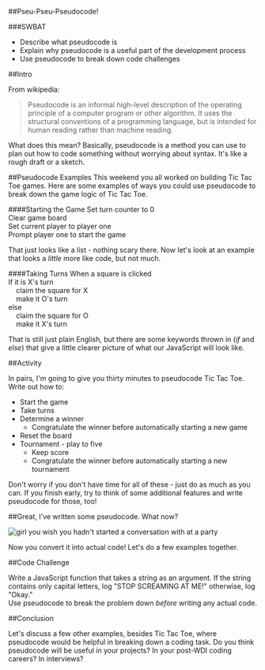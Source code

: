 ##Pseu-Pseu-Pseudocode!

###SWBAT
* Describe what pseudocode is
* Explain why pseudocode is a useful part of the development process
* Use pseudocode to break down code challenges


##Intro

From wikipedia:
> Pseudocode is an informal high-level description of the operating principle of a computer program or other algorithm. It uses the structural conventions of a programming language, but is intended for human reading rather than machine reading.

What does this mean? Basically, pseudocode is a method you can use to plan out how to code something without worrying about syntax. It's like a rough draft or a sketch.

##Pseudocode Examples
This weekend you all worked on building Tic Tac Toe games. Here are some examples of ways you could use pseudocode to break down the game logic of Tic Tac Toe.

####Starting the Game
Set turn counter to 0  
Clear game board  
Set current player to player one  
Prompt player one to start the game

That just looks like a list - nothing scary there. Now let's look at an example that looks a *little* more like code, but not much.

####Taking Turns
When a square is clicked  
If it is X's turn  
&nbsp;&nbsp;&nbsp;&nbsp;claim the square for X  
&nbsp;&nbsp;&nbsp;&nbsp;make it O's turn  
else  
&nbsp;&nbsp;&nbsp;&nbsp;claim the square for O  
&nbsp;&nbsp;&nbsp;&nbsp;make it X's turn

That is still just plain English, but there are some keywords thrown in (*if* and *else*) that give a little clearer picture of what our JavaScript will look like.

##Activity

In pairs, I'm going to give you thirty minutes to pseudocode Tic Tac Toe. Write out how to:

* Start the game
* Take turns
* Determine a winner
  * Congratulate the winner before automatically starting a new game
* Reset the board
* Tournament - play to five
  * Keep score
  * Congratulate the winner before automatically starting a new tournament

Don't worry if you don't have time for all of these - just do as much as you can. If you finish early, try to think of some additional features and write pseudocode for those, too!

##Great, I've written some pseudocode. What now?

![girl you wish you hadn't started a conversation with at a party](https://media1.giphy.com/media/l0HlzsaupDQvv0lgY/200.gif)

Now you convert it into actual code! Let's do a few examples together.

##Code Challenge

Write a JavaScript function that takes a string as an argument. If the string contains only capital letters, log "STOP SCREAMING AT ME!" otherwise, log "Okay."  
Use pseudocode to break the problem down *before* writing any actual code.

##Conclusion

Let's discuss a few other examples, besides Tic Tac Toe, where pseudocode would be helpful in breaking down a coding task. Do you think pseudocode will be useful in your projects? In your post-WDI coding careers? In interviews?